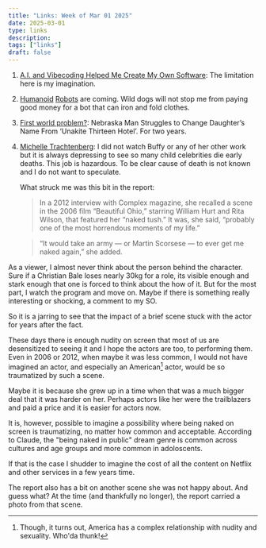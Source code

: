 ```yaml
---
title: "Links: Week of Mar 01 2025"
date: 2025-03-01
type: links
description:
tags: ["links"]
draft: false
---
```


1. [A.I. and Vibecoding Helped Me Create My Own Software](https://www.nytimes.com/2025/02/27/technology/personaltech/vibecoding-ai-software-programming.html?smid=nytcore-ios-share&referringSource=articleShare): The limitation here is my imagination. 

2. [Humanoid](https://x.com/coreylynch/status/1892578247940169958?s=46) [Robots](https://x.com/remicadene/status/1894322493227139274?s=48) are coming. Wild dogs will not stop me from paying good money for a bot that can iron and fold clothes. 

3. [First world problem?](https://www.nytimes.com/2025/02/25/us/unakite-thirteen-hotel-baby-name-nebraska.html?smid=nytcore-ios-share&referringSource=articleShare): Nebraska Man Struggles to Change Daughter’s Name From ‘Unakite Thirteen Hotel’. For two years. 


4. [Michelle Trachtenberg](https://www.nytimes.com/2025/02/26/arts/television/michelle-trachtenberg-dead.html?smid=nytcore-ios-share): I did not watch Buffy or any of her other work but it is always depressing to see so many child celebrities die early deaths. This job is hazardous. To be clear cause of death is not known and I do not want to speculate. 

   What struck me was this bit in the report: 
    > In a 2012 interview with Complex magazine, she recalled a scene in the 2006 film “Beautiful Ohio,” starring William Hurt and Rita Wilson, that featured her “naked tush.” It was, she said, “probably one of the most horrendous moments of my life.”

    > “It would take an army — or Martin Scorsese — to ever get me naked again,” she added.

As a viewer, I almost never think about the person behind the character. Sure if a Christian Bale loses nearly 30kg for a role, its visible enough and stark enough that one is forced to think about the how of it. But for the most part, I watch the program and move on. Maybe if there is something really interesting or shocking, a comment to my SO. 

So it is a jarring to see that the impact of a brief scene stuck with the actor for years after the fact. 

These days there is enough nudity on screen that most of us are desensitized to seeing it and I hope the actors are too, to performing them. Even in 2006 or 2012, when maybe it was less common, I would not have imagined an actor, and especially an American[^1] actor, would be so traumatized by such a scene. 

Maybe it is because she grew up in a time when that was a much bigger deal that it was harder on her. Perhaps actors like her were the trailblazers and paid a price and it is easier for actors now. 

It is, however, possible to imagine a possibility where being naked on screen is traumatizing, no matter how common and acceptable. According to Claude, the "being naked in public" dream genre is common across cultures and age groups and more common in adoloscents.  

If that is the case I shudder to imagine the cost of all the content on Netflix and other services in a few years time. 

The report also has a bit on another scene she was not happy about. And guess what? At the time (and thankfully no longer), the report carried a photo from that scene.


[^1]: Though, it turns out, America has a complex relationship with nudity and sexuality. Who'da thunk!




